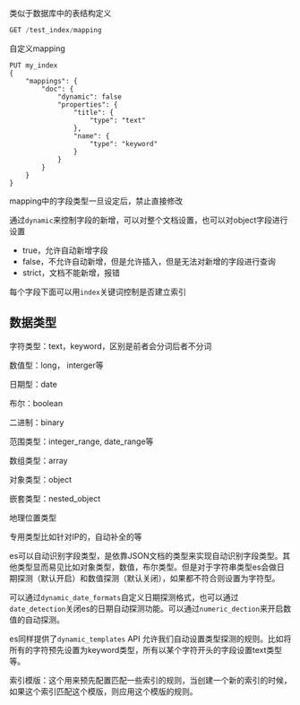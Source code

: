 类似于数据库中的表结构定义

```js
GET /test_index/mapping
```



自定义mapping

```
PUT my_index
{
	"mappings": {
		"doc": {
			"dynamic": false
			"properties": {
				"title": {
					"type": "text"
				},
				"name": {
					"type": "keyword"
				}
			}
		}
	}
}
```



mapping中的字段类型一旦设定后，禁止直接修改

通过`dynamic`来控制字段的新增，可以对整个文档设置，也可以对object字段进行设置

- true，允许自动新增字段
- false，不允许自动新增，但是允许插入，但是无法对新增的字段进行查询
- strict，文档不能新增，报错

每个字段下面可以用`index`关键词控制是否建立索引



## 数据类型

字符类型：text，keyword，区别是前者会分词后者不分词

数值型：long， interger等

日期型：date

布尔：boolean

二进制：binary

范围类型：integer_range, date_range等

数组类型：array

对象类型：object

嵌套类型：nested_object

地理位置类型

专用类型比如针对IP的，自动补全的等



es可以自动识别字段类型，是依靠JSON文档的类型来实现自动识别字段类型。其他类型显而易见比如对象类型，数值，布尔类型。但是对于字符串类型es会做日期探测（默认开启）和数值探测（默认关闭），如果都不符合则设置为字符型。

可以通过`dynamic_date_formats`自定义日期探测格式，也可以通过`date_detection`关闭es的日期自动探测功能。可以通过`numeric_dection`来开启数值的自动探测。



es同样提供了`dynamic_templates` API 允许我们自动设置类型探测的规则。比如将所有的字符预先设置为keyword类型，所有以某个字符开头的字段设置text类型等。

索引模版：这个用来预先配置匹配一些索引的规则，当创建一个新的索引的时候，如果这个索引匹配这个模版，则应用这个模版的规则。